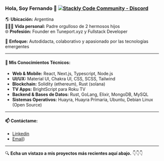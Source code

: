### Hola, Soy Fernando 👋 [![Stackly Code Community - Discord](https://img.shields.io/badge/Stackly_Code_Community-Discord-162C5B)](https://discord.stacklycode.com) 

🌎 **Ubicación:** Argentina  
👨‍👧‍👦 **Vida personal:** Padre orgulloso de 2 hermosos hijos  
🌐 **Profesión:** Founder en Tuneport.xyz y Fullstack Developer 

🚀 **Enfoque:** Autodidacta, colaborativo y apasionado por las tecnologías emergentes

---

#### 🧰 Mis Conocimientos Técnicos:

- **Web & Mobile:** React, Next.js, Typescript, Node.js
- **UI/UX:** Material UI, Chakra UI, CSS, SCSS, Tailwind
- **Blockchain:** Solidity (ethereum), Rust (solana)
- **TV Apps:** BrightScript para Roku TV
- **Backend & Bases de Datos:** Rust, GoLang, Elixir, MongoDB, MySQL
- **Sistemas Operativos:** Huayra, Huayra Primaria, Ubuntu, Debian Linux (Open Source)

---

#### 📫 Contáctame:

- [Linkedin](https://www.linkedin.com/in/fernandogabriellopez/)
- [Email](fer.ragnar19@gmail.com))

---

🔍 **Echa un vistazo a mis proyectos más recientes aquí abajo.** 👇👇👇

